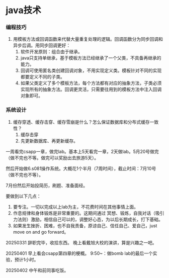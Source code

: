 # java技术

### 编程技巧
1. 用模板方法或回调函数来代替大量重复处理的逻辑。回调函数分为同步回调和异步后调。用同步回调更好：
   1. 软件开发原则：组合由于继承。
   2. java只支持单继承，基于模板方法已经继承了一个父类，不具备再继承的能力。
   3. 回调可使用匿名类创建回调对象，不用实现定义类。模板针对不同的实现都要定义不同的子类。
   4. 如果父类定义了多个模板方法，每个方法都有对应的抽象方法，子类必须实现所有的抽象方法。回调更灵活，只需要往用到的模板方法中注入回调对象即可。



### 系统设计
1. 缓存穿透、缓存击穿、缓存雪崩是什么？怎么保证数据库和分布式缓存一致性？
   1. 缓存击穿
   2. 先更新数据库、再更新缓存。


一周看完csapp一章，做完lab。基本上5天看完一章，2天做lab。5月20号做完（做不完也不等。做完可以奖励出去旅游5天）。

然后开始做6.s081操作系统。大概花1个半月（7周时间），截止时间：7月10号（做不完也不等）。

7月份然后开始投简历，刷题、准备面经。


要做到以下几点：
1. 要专注。一切以完成以上lab为主，不花费时间在其他事情上面。
2. 作息规律和身体锻炼是非常重要的。这期间通过 冥想、锻炼，自我对话（吸引力法则）激励，相信自己可以的，调整好心态，为以后长期成长，打下基础。
3. 如果发生挫折、困难，也不自我责备，原谅自己、信任自己、爱自己，just move on and go forward。

20250331
辞职完毕，收拾东西。
晚上看戴旭大校的演讲，算是兴趣之一吧。

20250401
早上看会csapp第四章的梗概。
9:50~：做bomb lab的最后一个实验，预计1小时。

20250402
中午和前同事吃饭。